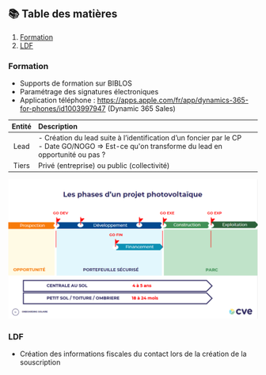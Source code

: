 ## 📚 Table des matières

1. [Formation](#formation)
2. [LDF](#ldf)




### Formation
- Supports de formation sur BIBLOS
- Paramétrage des signatures électroniques
- Application téléphone : https://apps.apple.com/fr/app/dynamics-365-for-phones/id1003997947 (Dynamic 365 Sales)


| Entité | Description |
|:----------:|:---------|
| Lead | - Création du lead suite à l’identification d’un foncier par le CP <br> - Date GO/NOGO => Est-ce qu'on transforme du lead en opportunité ou pas ? |
| Tiers | Privé (entreprise) ou public (collectivité) |

![Milestones CVE](../files/CVE_Milestones.png)

### LDF
- Création des informations fiscales du contact lors de la création de la souscription
